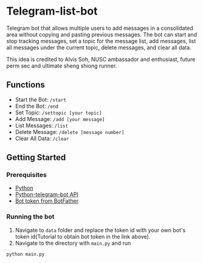 # Telegram-list-bot
Telegram bot that allows multiple users to add messages in a consolidated area without copying and pasting previous messages. The bot can start and stop tracking messages, set a topic for the message list, add messages, list all messages under the current topic, delete messages, and clear all data.

This idea is credited to Alvis Soh, NUSC ambassador and enthusiast, future perm sec and ultimate sheng shiong runner. 

## Functions 
- Start the Bot: `/start`
- End the Bot: `/end`
- Set Topic: `/settopic [your topic]`
- Add Message: `/add [your message]`
- List Messages: `/list`
- Delete Message: `/delete [message number]`
- Clear All Data: `/clear`

## Getting Started 
### Prerequisites
- [Python](https://www.python.org/downloads/)
- [Python-telegram-bot API](https://pypi.org/project/python-telegram-bot/)
- [Bot token from BotFather](https://core.telegram.org/bots/tutorial)

### Running the bot 
1. Navigate to `data` folder and replace the token id with your own bot's token id(Tutorial to obtain bot token in the link above). 
2. Navigate to the directory with `main.py` and run 
```python
python main.py
```
